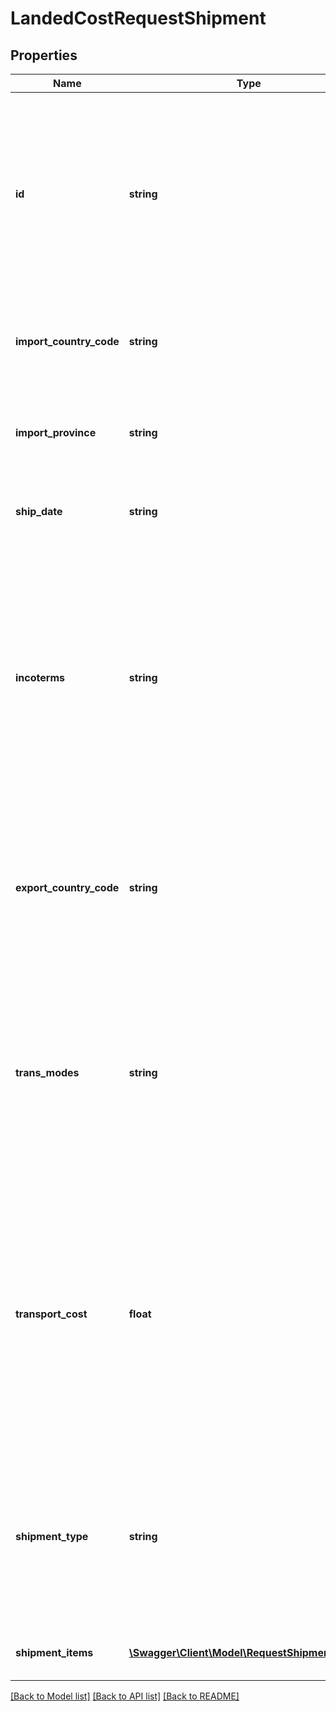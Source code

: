 # LandedCostRequestShipment

## Properties
Name | Type | Description | Notes
------------ | ------------- | ------------- | -------------
**id** | **string** | Specifies the Shipment ID in the Landed Cost quote. It is an arbitrary string provided by the user of the API that will be  returned with the Landed Cost Quote to indicate which shipment  tariffs apply to. There are similar IDs associated with the Product  and Order objects. | 
**import_country_code** | **string** | Specifies the Import/Ship To/Destination/Final country of the shipment. Check Country List in the Appendix. | 
**import_province** | **string** | Province/State is only supported for a few countries such as Mexico, Canada, etc. Check Province List in the Appendix | [optional] 
**ship_date** | **string** | Default by current date if not provided. Valid date in YYYY-MM-DD format. | [optional] 
**incoterms** | **string** | Supported Incoterm Values: 1. CFR Cost &amp; Freight 2. CIF Cost, Insurance &amp; Freight 3. CIP Carriage and Insurance Paid To 4. CPT Carriage Paid To 5. DAP Delivered At Place 6. DAT Delivered At Terminal 7. DDP Delivered Duty Paid 8. DPU Delivered at Place Unloaded 9. EXW Ex Works 10. FAS Free Alongside Ship 11. FCA Free Carrier 12. FOB Free On Board (Default) | [optional] [default to 'FOB']
**export_country_code** | **string** | Specifies the export/ship from/origin country of the shipment. Check Country List in the Appendix section. Note: Export country code must be different from Import country code | 
**trans_modes** | **string** | The modes of transportation. [Upper case alphabet]. Supported Values: 1. INT_AIR 2. INT_OCEAN 3. INT_RAIL 4. INT_TRUCK 5. DOM_AIR 6. DOM_OCEAN 7. DOM_RAIL 8. DOM_TRUCK Default value will be varied and based on import country. | [optional] 
**transport_cost** | **float** | Specifies the Freight charge or transport costs, which are used for tariff calculations. Landed cost result might have some dependency on the freight charges in some countries. Therefore, freight amount should be always provided for accurate Landed Cost result. Allowed value: 1. Any non-negative floating-point number. 2. Numeric value with optional decimal value. | [optional] 
**shipment_type** | **string** | Specifies the shipment type such as Gift, Document, Commercial (Sale), etc. Supported Shipment Type: 1. GIFT 2. COMMERCIAL 3. SALE 4. SAMPLE 5. REPAIR 6. RETURN 7. OTHER Default value will be varied and based on import country | [optional] 
**shipment_items** | [**\Swagger\Client\Model\RequestShipmentItems[]**](RequestShipmentItems.md) | Array of shipment item (commodity) objects that are in a shipment. | 

[[Back to Model list]](../../README.md#documentation-for-models) [[Back to API list]](../../README.md#documentation-for-api-endpoints) [[Back to README]](../../README.md)

